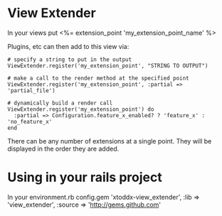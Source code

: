 View Extender
=============

In your views put
    <%= extension_point 'my_extension_point_name' %>

Plugins, etc can then add to this view via:

    # specify a string to put in the output
    ViewExtender.register('my_extension_point', "STRING TO OUTPUT")

    # make a call to the render method at the specified point
    ViewExtender.register('my_extension_point', :partial => 'partial_file')

    # dynamically build a render call
    ViewExtender.register('my_extension_point') do
      :partial => Configuration.feature_x_enabled? ? 'feature_x' : 'no_feature_x'
    end

There can be any number of extensions at a single point.  They will be
displayed in the order they are added.

Using in your rails project
===========================

In your environment.rb
    config.gem 'xtoddx-view_extender', :lib => 'view_extender', :source => 'http://gems.github.com'
